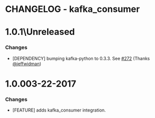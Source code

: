 # CHANGELOG - kafka_consumer

1.0.1\Unreleased
==================

### Changes

* [DEPENDENCY] bumping kafka-python to 0.3.3. See [#272][] (Thanks [@jeffwidman][])

1.0.003-22-2017
==================

### Changes

* [FEATURE] adds kafka_consumer integration.

<!--- The following link definition list is generated by PimpMyChangelog --->
[#272]: https://github.com/DataDog/integrations-core/issues/272
[@jeffwidman]: https://github.com/jeffwidman

